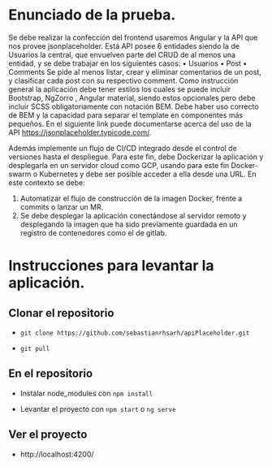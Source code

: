 # Enunciado de la prueba.

Se debe realizar la confección del frontend usaremos Angular y la API que nos provee jsonplaceholder. Está API posee 6 entidades siendo la de Usuarios la central, que envuelven parte del CRUD de al menos una entidad, y se debe trabajar en los siguientes casos:
  • Usuarios
  • Post
  • Comments
Se pide al menos listar, crear y eliminar comentarios de un post, y clasificar cada post con su respectivo comment.
Como instrucción general la aplicación debe tener estilos los cuales se puede incluir Bootstrap, NgZorro , Angular material, siendo estos opcionales pero debe incluir SCSS obligatoriamente con notación BEM. Debe haber uso correcto de BEM y la capacidad para separar el template en componentes más pequeños.
En el siguiente link puede documentarse acerca del uso de la API https://jsonplaceholder.typicode.com/.

Además implemente un flujo de CI/CD integrado desde el control de versiones hasta el despliegue. Para este fin, debe Dockerizar la aplicación y desplegarla en un servidor cloud como GCP, usando para este fin Docker-swarm o Kubernetes y debe ser posible acceder a ella desde una URL. En este contexto se debe:

1. Automatizar el flujo de construcción de la imagen Docker, frente a commits o lanzar un MR.
2. Se debe desplegar la aplicación conectándose al servidor remoto y desplegando la imagen que ha sido previamente guardada en un registro de contenedores como el de gitlab.

# Instrucciones para levantar la aplicación.

##  Clonar el repositorio

- `git clone https://github.com/sebastianrhsarh/apiPlaceholder.git`

- `git pull`

## En el repositorio

- Instalar node_modules con `npm install`

- Levantar el proyecto con `npm start` o `ng serve`

## Ver el proyecto

- http://localhost:4200/
